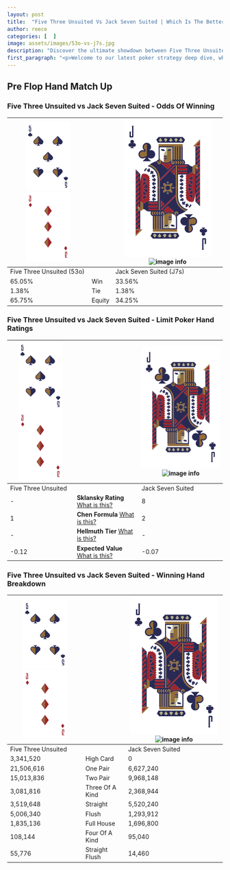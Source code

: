 ```yaml
---
layout: post
title:  "Five Three Unsuited Vs Jack Seven Suited | Which Is The Better Hand In Poker? A Complete Guide"
author: reece
categories: [  ]
image: assets/images/53o-vs-j7s.jpg
description: "Discover the ultimate showdown between Five Three Unsuited and Jack Seven Suited in poker! Uncover the odds, strategies, and scenarios where one hand triumphs over the other. Get ready to up your poker game with this thrilling analysis."
first_paragraph: "<p>Welcome to our latest poker strategy deep dive, where we're pitting two distinct hands against each other in a high-stakes showdown: Five Three Unsuited vs Jack Seven Suited.</p><p>In the dynamic world of poker, every decision counts, and knowing which hand holds the upper hand is key to your success at the table.</p><p>In this article, we'll dissect these two hands, explore the scenarios where one dominates the other, and equip you with the knowledge to make strategic choices that can tip the odds in your favor.</p><p>Get ready to unravel the intriguing dynamics of these poker hands and elevate your game to new heights.</p>"
---
```




[comment]: # (sp0)

## Pre Flop Hand Match Up

<div class="table hand-ratings" markdown="1"> 



### Five Three Unsuited vs Jack Seven Suited - Odds Of Winning


    
| ![image info](assets/images/hand1/5.png) ![image info](assets/images/hand1/3o.png) |  | ![image info](assets/images/hand2/J.png) ![image info](assets/images/hand2/7s.png) |
| -------- | -------- | -------- |
| Five Three Unsuited (53o) |  | Jack Seven Suited (J7s) |
| 65.05% | Win | 33.56% |
| 1.38% | Tie | 1.38% |
| 65.75% | Equity | 34.25% |




[comment]: # (sp1)



### Five Three Unsuited vs Jack Seven Suited - Limit Poker Hand Ratings


    
| ![image info](assets/images/hand1/5.png) ![image info](assets/images/hand1/3o.png) |  | ![image info](assets/images/hand2/J.png) ![image info](assets/images/hand2/7s.png) |
| -------- | -------- | -------- |
| Five Three Unsuited |  | Jack Seven Suited |
| - | **Sklansky Rating** [What is this?](/sklansky-rating-explained) | 8 |
| 1 | **Chen Formula** [What is this?](/chen-formula-explained) | 2 |
| - | **Hellmuth Tier** [What is this?](/Hellmuth-tier-explained) | - |
| -0.12 | **Expected Value** [What is this?](/expected-value-explained) | -0.07 |




[comment]: # (sp2)



### Five Three Unsuited vs Jack Seven Suited - Winning Hand Breakdown


    
| ![image info](assets/images/hand1/5.png) ![image info](assets/images/hand1/3o.png) |  | ![image info](assets/images/hand2/J.png) ![image info](assets/images/hand2/7s.png) |
| -------- | -------- | -------- |
| Five Three Unsuited |  | Jack Seven Suited |
| 3,341,520 | High Card | 0 |
| 21,506,616 | One Pair | 6,627,240 |
| 15,013,836 | Two Pair | 9,968,148 |
| 3,081,816 | Three Of A Kind | 2,368,944 |
| 3,519,648 | Straight | 5,520,240 |
| 5,006,340 | Flush | 1,293,912 |
| 1,835,136 | Full House | 1,696,800 |
| 108,144 | Four Of A Kind | 95,040 |
| 55,776 | Straight Flush | 14,460 |




[comment]: # (sp3)



</div>

[comment]: # (sp4)



[comment]: # (sp5)

